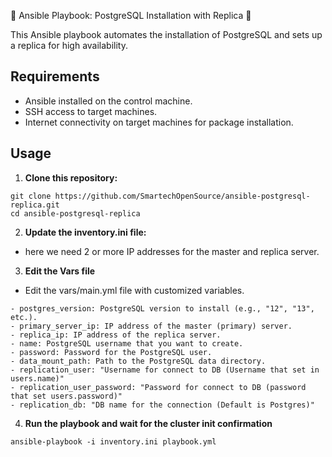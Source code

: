 🐬 Ansible Playbook: PostgreSQL Installation with Replica 🐬

This Ansible playbook automates the installation of PostgreSQL and sets up a replica for high availability.

## Requirements
- Ansible installed on the control machine.
- SSH access to target machines.
- Internet connectivity on target machines for package installation.
## Usage
1. **Clone this repository:**
```
git clone https://github.com/SmartechOpenSource/ansible-postgresql-replica.git
cd ansible-postgresql-replica
```
2. **Update the inventory.ini file:** 
- here we need 2 or more IP addresses for the master and replica server.

3. **Edit the Vars file** 
- Edit the vars/main.yml file with customized variables.

```
- postgres_version: PostgreSQL version to install (e.g., "12", "13", etc.).
- primary_server_ip: IP address of the master (primary) server.
- replica_ip: IP address of the replica server.
- name: PostgreSQL username that you want to create.
- password: Password for the PostgreSQL user.
- data_mount_path: Path to the PostgreSQL data directory.
- replication_user: "Username for connect to DB (Username that set in users.name)"
- replication_user_password: "Password for connect to DB (password that set users.password)"
- replication_db: "DB name for the connection (Default is Postgres)"

```
4. **Run the playbook and wait for the cluster init confirmation**

```
ansible-playbook -i inventory.ini playbook.yml

```
